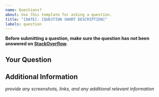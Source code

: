 ```yaml
---
name: Questions?
about: Use this template for asking a question.
title: "[DATE]: [QUESTION SHORT DESCRIPTION]"
labels: question
---
```


**Before submitting a question, make sure the question has not been answered on [StackOverflow](https://stackoverflow.com/).**

## Your Question



## Additional Information

_provide any screenshots, links, and any additional relevant information_
